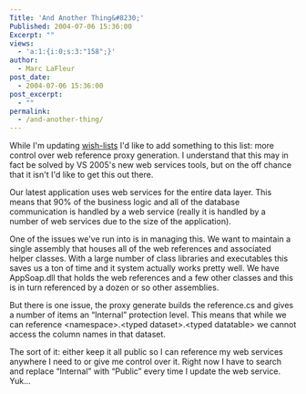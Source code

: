 ```yaml
---
Title: 'And Another Thing&#8230;'
Published: 2004-07-06 15:36:00
Excerpt: ""
views:
  - 'a:1:{i:0;s:3:"158";}'
author:
  - Marc LaFleur
post_date:
  - 2004-07-06 15:36:00
post_excerpt:
  - ""
permalink:
  - /and-another-thing/
---
```

<p>While I'm updating <a href="http://weblogs.asp.net/mlafleur/archive/2004/07/06/174199.aspx">wish-lists</a>&nbsp;I'd like to add something to this list: more control over web reference proxy generation. I understand that this may in fact be solved by VS 2005's new web services tools, but on the off chance that it isn't I'd like to get this out there.</p>
<p>Our latest application uses web services for the entire data layer. This means that 90% of the business logic and all of the database communication is handled by a web service (really it is handled by a number of web services due to the size of the application). </p>
<p>One of the issues we've run into is in managing this. We want to maintain a single assembly that houses all of the web references and associated helper classes. With a large number of class libraries and executables this saves us a ton of time and&nbsp;it system actually works pretty well. We have AppSoap.dll that holds the web references and a few other classes and this is in turn referenced by a dozen or so other assemblies. </p>
<p>But there is one issue, the proxy generate builds the reference.cs and gives a number of items an &#8220;Internal&#8221; protection level. This means that while we can reference &lt;namespace&gt;.&lt;typed dataset&gt;.&lt;typed datatable&gt; we cannot access the column names in that dataset. </p>
<p>The sort of it: either keep it all public so I can reference my web services anywhere I need to or give me control over it. Right now I have to search and replace &#8220;Internal&#8221; with &#8220;Public&#8221; every time I update the web service. Yuk...</p>